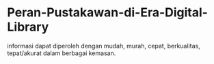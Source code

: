 # Peran-Pustakawan-di-Era-Digital-Library
informasi dapat diperoleh dengan mudah, murah, cepat, berkualitas, tepat/akurat dalam berbagai kemasan. 
